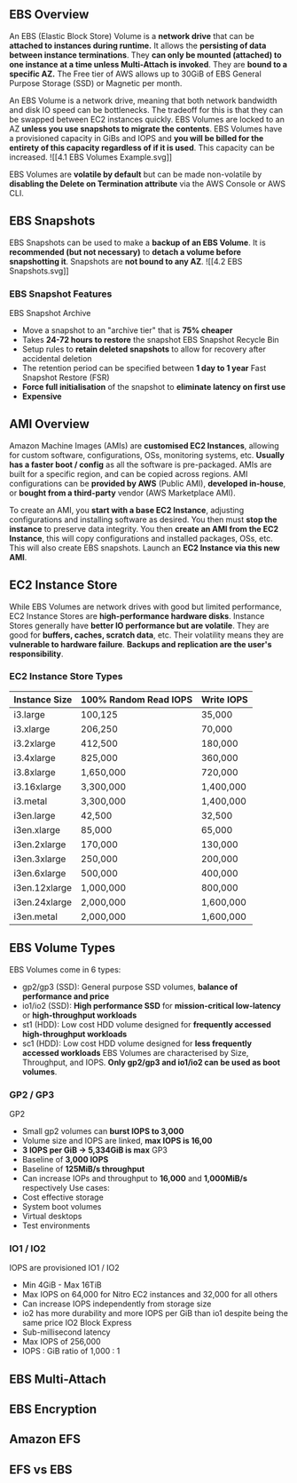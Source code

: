 ## EBS Overview
An EBS (Elastic Block Store) Volume is a **network drive** that can be **attached to instances during runtime.**
It allows the **persisting of data between instance terminations**.
They **can only be mounted (attached) to one instance at a time unless Multi-Attach is invoked**.
They are **bound to a specific AZ.**
The Free tier of AWS allows up to 30GiB of EBS General Purpose Storage (SSD) or Magnetic per month.

An EBS Volume is a network drive, meaning that both network bandwidth and disk IO speed can be bottlenecks. The tradeoff for this is that they can be swapped between EC2 instances quickly.
EBS Volumes are locked to an AZ **unless you use snapshots to migrate the contents**.
EBS Volumes have a provisioned capacity in GiBs and IOPS and **you will be billed for the entirety of this capacity regardless of if it is used**. This capacity can be increased.
![[4.1 EBS Volumes Example.svg]]

EBS Volumes are **volatile by default** but can be made non-volatile by **disabling the Delete on Termination attribute** via the AWS Console or AWS CLI.
## EBS Snapshots
EBS Snapshots can be used to make a **backup of an EBS Volume**.
It is **recommended (but not necessary)** to **detach a volume before snapshotting it**.
Snapshots are **not bound to any AZ**.
![[4.2 EBS Snapshots.svg]]
### EBS Snapshot Features
EBS Snapshot Archive
- Move a snapshot to an "archive tier" that is **75% cheaper**
- Takes **24-72 hours to restore** the snapshot
EBS Snapshot Recycle Bin
- Setup rules to **retain deleted snapshots** to allow for recovery after accidental deletion
- The retention period can be specified between **1 day to 1 year**
Fast Snapshot Restore (FSR)
- **Force full initialisation** of the snapshot to **eliminate latency on first use**
- **Expensive**
## AMI Overview
Amazon Machine Images (AMIs) are **customised EC2 Instances**, allowing for custom software, configurations, OSs, monitoring systems, etc. **Usually has a faster boot / config** as all the software is pre-packaged.
AMIs are built for a specific region, and can be copied across regions.
AMI configurations can be **provided by AWS** (Public AMI), **developed in-house**, or **bought from a third-party** vendor (AWS Marketplace AMI).

To create an AMI, you **start with a base EC2 Instance**, adjusting configurations and installing software as desired.
You then must **stop the instance** to preserve data integrity.
You then **create an AMI from the EC2 Instance**, this will copy configurations and installed packages, OSs, etc. This will also create EBS snapshots.
Launch an **EC2 Instance via this new AMI**.
## EC2 Instance Store
While EBS Volumes are network drives with good but limited performance, EC2 Instance Stores are **high-performance hardware disks**.
Instance Stores generally have **better IO performance but are volatile**.
They are good for **buffers, caches, scratch data**, etc.
Their volatility means they are **vulnerable to hardware failure**.
**Backups and replication are the user's responsibility**.
### EC2 Instance Store Types
|Instance Size|100% Random Read IOPS|Write IOPS|
|--|--|--|
|i3.large|100,125|35,000|
|i3.xlarge|206,250|70,000|
|i3.2xlarge|412,500|180,000|
|i3.4xlarge|825,000|360,000|
|i3.8xlarge|1,650,000|720,000|
|i3.16xlarge|3,300,000|1,400,000|
|i3.metal|3,300,000|1,400,000|
|i3en.large|42,500|32,500|
|i3en.xlarge|85,000|65,000|
|i3en.2xlarge|170,000|130,000|
|i3en.3xlarge|250,000|200,000|
|i3en.6xlarge|500,000|400,000|
|i3en.12xlarge|1,000,000|800,000|
|i3en.24xlarge|2,000,000|1,600,000|
|i3en.metal|2,000,000|1,600,000|
## EBS Volume Types
EBS Volumes come in 6 types:
- gp2/gp3 (SSD): General purpose SSD volumes, **balance of performance and price**
- io1/io2 (SSD): **High performance SSD** for **mission-critical low-latency** or **high-throughput workloads**
- st1 (HDD): Low cost HDD volume designed for **frequently accessed high-throughput workloads**
- sc1 (HDD): Low cost HDD volume designed for **less frequently accessed workloads**
EBS Volumes are characterised by Size, Throughput, and IOPS.
**Only gp2/gp3 and io1/io2 can be used as boot volumes**.
### GP2 / GP3
GP2
- Small gp2 volumes can **burst IOPS to 3,000**
- Volume size and IOPS are linked, **max IOPS is 16,00**
- **3 IOPS per GiB -> 5,334GiB is max**
GP3
- Baseline of **3,000 IOPS**
- Baseline of **125MiB/s throughput**
- Can increase IOPs and throughput to **16,000** and **1,000MiB/s** respectively
Use cases:
- Cost effective storage
- System boot volumes
- Virtual desktops
- Test environments
### IO1 / IO2
IOPS are provisioned
IO1 / IO2
- Min 4GiB - Max 16TiB
- Max IOPS on 64,000 for Nitro EC2 instances and 32,000 for all others
- Can increase IOPS independently from storage size
- io2 has more durability and more IOPS per GiB than io1 despite being the same price
IO2 Block Express
- Sub-millisecond latency
- Max IOPS of 256,000
- IOPS : GiB ratio of 1,000 : 1
## EBS Multi-Attach
## EBS Encryption
## Amazon EFS
## EFS vs EBS
